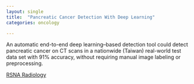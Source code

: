 ```yaml
---
layout: single
title:  "Pancreatic Cancer Detection With Deep Learning"
categories: oncology

---
```

An automatic end-to-end deep learning–based detection tool could detect pancreatic cancer on CT scans in a nationwide (Taiwan) real-world test data set with 91% accuracy, without requiring manual image labeling or preprocessing.
 
[RSNA Radiology](https://rsnaradiology.libsyn.com/pancreatic-cancer-detection-with-deep-learning)